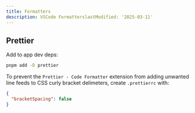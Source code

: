```yaml
---
title: Formatters
description: VSCode FormatterslastModified: '2025-03-11'
---
```


## Prettier

Add to app dev deps:

```bash
pnpm add -D prettier
```

To prevent the `Prettier - Code Formatter` extension from adding unwanted line feeds to CSS curly bracket delimeters, create `.prettierrc` with:

```json
{
  "bracketSpacing": false
}
```
